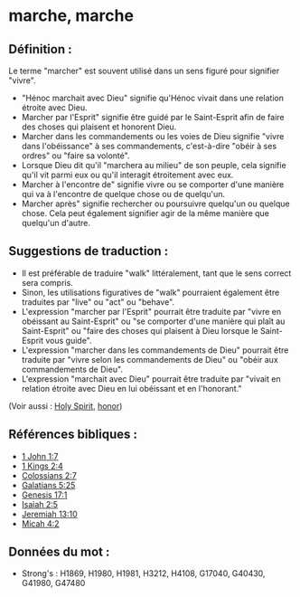 # marche, marche

## Définition :

Le terme "marcher" est souvent utilisé dans un sens figuré pour signifier "vivre".

* "Hénoc marchait avec Dieu" signifie qu'Hénoc vivait dans une relation étroite avec Dieu.
* Marcher par l'Esprit" signifie être guidé par le Saint-Esprit afin de faire des choses qui plaisent et honorent Dieu.
* Marcher dans les commandements ou les voies de Dieu signifie "vivre dans l'obéissance" à ses commandements, c'est-à-dire "obéir à ses ordres" ou "faire sa volonté".
* Lorsque Dieu dit qu'il "marchera au milieu" de son peuple, cela signifie qu'il vit parmi eux ou qu'il interagit étroitement avec eux.
* Marcher à l'encontre de" signifie vivre ou se comporter d'une manière qui va à l'encontre de quelque chose ou de quelqu'un.
* Marcher après" signifie rechercher ou poursuivre quelqu'un ou quelque chose. Cela peut également signifier agir de la même manière que quelqu'un d'autre.

## Suggestions de traduction :

* Il est préférable de traduire "walk" littéralement, tant que le sens correct sera compris.
* Sinon, les utilisations figuratives de "walk" pourraient également être traduites par "live" ou "act" ou "behave".
* L'expression "marcher par l'Esprit" pourrait être traduite par "vivre en obéissant au Saint-Esprit" ou "se comporter d'une manière qui plaît au Saint-Esprit" ou "faire des choses qui plaisent à Dieu lorsque le Saint-Esprit vous guide".
* L'expression "marcher dans les commandements de Dieu" pourrait être traduite par "vivre selon les commandements de Dieu" ou "obéir aux commandements de Dieu".
* L'expression "marchait avec Dieu" pourrait être traduite par "vivait en relation étroite avec Dieu en lui obéissant et en l'honorant."

(Voir aussi : [Holy Spirit](../kt/holyspirit.md), [honor](../kt/honor.md))

## Références bibliques :

* [1 John 1:7](rc://en/tn/help/1jn/01/07)
* [1 Kings 2:4](rc://en/tn/help/1ki/02/04)
* [Colossians 2:7](rc://en/tn/help/col/02/07)
* [Galatians 5:25](rc://en/tn/help/gal/05/25)
* [Genesis 17:1](rc://en/tn/help/gen/17/01)
* [Isaiah 2:5](rc://en/tn/help/isa/02/05)
* [Jeremiah 13:10](rc://en/tn/help/jer/13/10)
* [Micah 4:2](rc://en/tn/help/mic/04/02)

## Données du mot :

* Strong's : H1869, H1980, H1981, H3212, H4108, G17040, G40430, G41980, G47480
